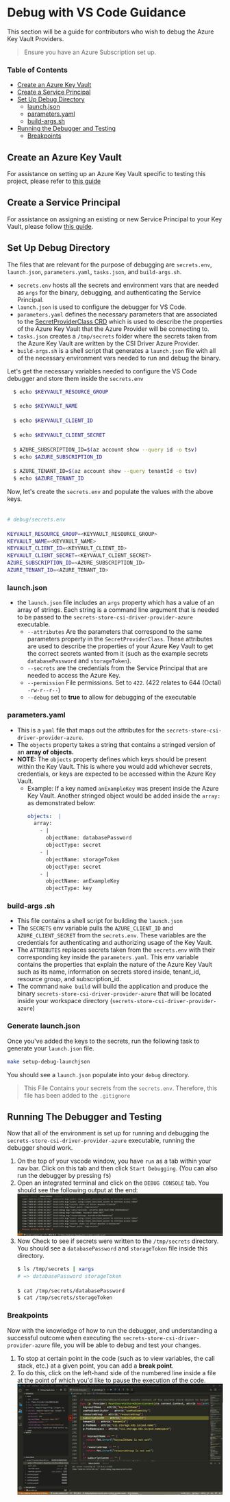 # Debug with VS Code Guidance

This section will be a guide for contributors who wish to debug the Azure Key Vault Providers.

> Ensure you have an Azure Subscription set up.

### Table of Contents

- [Create an Azure Key Vault](#create-an-azure-key-vault)
- [Create a Service Principal](#create-a-service-principal)
- [Set Up Debug Directory](#set-up-debug-directory)
  - [launch.json](#launch.json)
  - [parameters.yaml](#parameters.yaml)
  - [build-args.sh](#build-args)
- [Running the Debugger and Testing](#running-the-debugger-and-testing)
  - [Breakpoints](#breakpoints)


## Create an Azure Key Vault

For assistance on setting up an Azure Key Vault specific to testing this project, please refer to [this guide](/docs/setup-keyvault.md)

## Create a Service Principal

For assistance on assigning an existing or new Service Principal to your Key Vault, please follow [this guide](/docs/service-principal-mode.md).

## Set Up Debug Directory

The files that are relevant for the purpose of debugging are `secrets.env`, `launch.json`, `parameters.yaml`, `tasks.json`, and `build-args.sh`.

- `secrets.env` hosts all the secrets and environment vars that are needed as `args` for the binary, debugging, and authenticating the Service Principal.
- `launch.json` is used to configure the debugger for VS Code.
- `parameters.yaml` defines the necessary parameters that are associated to the [SecretProviderClass CRD](/examples/v1alpha1_secretproviderclass.yaml) which is used to describe the properties of the Azure Key Vault that the Azure Provider will be connecting to.
- `tasks.json` creates a `/tmp/secrets` folder where the secrets taken from the Azure Key Vault are written by the CSI Driver Azure Provider.
- `build-args.sh` is a shell script that generates a `launch.json` file with all of the necessary environment vars needed to run and debug the binary.


Let's get the necessary variables needed to configure the VS Code debugger and store them inside the `secrets.env`
```bash
  $ echo $KEYVAULT_RESOURCE_GROUP

  $ echo $KEYVAULT_NAME

  $ echo $KEYVAULT_CLIENT_ID

  $ echo $KEYVAULT_CLIENT_SECRET

  $ AZURE_SUBSCRIPTION_ID=$(az account show --query id -o tsv)
  $ echo $AZURE_SUBSCRIPTION_ID

  $ AZURE_TENANT_ID=$(az account show --query tenantId -o tsv)
  $ echo $AZURE_TENANT_ID
```

Now, let's create the `secrets.env` and populate the values with the above keys.
```bash

# debug/secrets.env

KEYVAULT_RESOURCE_GROUP=<KEYVAULT_RESOURCE_GROUP>
KEYVAULT_NAME=<KEYVAULT_NAME>
KEYVAULT_CLIENT_ID=<KEYVAULT_CLIENT_ID>
KEYVAULT_CLIENT_SECRET=<KEYVAULT_CLIENT_SECRET>
AZURE_SUBSCRIPTION_ID=<AZURE_SUBSCRIPTION_ID>
AZURE_TENANT_ID=<AZURE_TENANT_ID>
```

### launch.json

  - the `launch.json` file includes an `args` property which has a value of an array of strings. Each string is a command line argument that is needed to be passed to the `secrets-store-csi-driver-provider-azure` executable.
      - `--attributes` Are the parameters that correspond to the same parameters property in the `SecretProviderClass`. These attributes are used to describe the properties of your Azure Key Vault to get the correct secrets wanted from it (such as the example secrets  `databasePassword` and `storageToken`).
      - `--secrets` are the credentials from the Service Principal that are needed to access the Azure Key.
      - `--permission` File permissions. Set to `422`. (422 relates to 644 (Octal) `-rw-r--r--`)
      - `--debug` set to **true** to allow for debugging of the executable

### parameters.yaml

  - This is a `yaml` file that maps out the attributes for the `secrets-store-csi-driver-provider-azure`.
  - The `objects` property takes a string that contains a stringed version of an **array of objects.**
  - **NOTE:** The `objects` property defines which keys should be present within the Key Vault. This is where you would add whichever secrets, credentials, or keys are expected to be accessed within the Azure Key Vault.
      - Example: If a key named `anExampleKey` was present inside the Azure Key Vault. Another stringed object would be  added inside the `array:` as demonstrated below:
          ```yaml
          objects:  |
            array:
              - |
                objectName: databasePassword
                objectType: secret
              - |
                objectName: storageToken
                objectType: secret
              - |
                objectName: anExampleKey
                objectType: key
          ```

### build-args .sh

- This file contains a shell script for building the `launch.json`
- The `SECRETS` env variable pulls the `AZURE_CLIENT_ID` and `AZURE_CLIENT_SECRET` from the `secrets.env`. These variables are the credentials for authenticating and authorizing usage of the Key Vault.
- The `ATTRIBUTES` replaces secrets taken from the `secrets.env` with their corresponding key inside the `parameters.yaml`. This env variable contains the properties that explain the nature of the Azure Key Vault such as its name, information on secrets stored inside, tenant_id, resource group, and subscription_id.
- The command `make build` will build the application and produce the binary `secrets-store-csi-driver-provider-azure` that will be located inside your workspace directory (`secrets-store-csi-driver-provider-azure`)


### Generate launch.json
Once you've added the keys to the secrets, run the following task to generate your `launch.json` file.
  ```bash
  make setup-debug-launchjson
  ```
  You should see a `launch.json` populate into your `debug` directory.

  >This File Contains your secrets from the `secrets.env`. Therefore, this file has been added to the `.gitignore`

## Running The Debugger and Testing

Now that all of the environment is set up for running and debugging the `secrets-store-csi-driver-provider-azure` executable, running the debugger should work.

1. On the top of your vscode window, you have `run` as a tab within your nav bar.  Click  on this tab and then click `Start Debugging`. (You can also run the debugger by pressing `f5`)
2. Open an integrated terminal and click on the `DEBUG CONSOLE` tab. You should see the following output at the end:
  ![debug console](/docs/images/debug_console.png)
4. Now Check to see if secrets were written to the `/tmp/secrets` directory. You should see a `databasePassword` and `storageToken` file inside this directory.
    ```bash
    $ ls /tmp/secrets | xargs
    # => databasePassword storageToken

    $ cat /tmp/secrets/databasePassword
    $ cat /tmp/secrets/storageToken
    ```
### Breakpoints
Now with the knowledge of how to run the debugger, and understanding a successful outcome when executing the `secrets-store-csi-driver-provider-azure` file, you will be able to debug and test your changes.

1. To stop at certain point in the code (such as to view variables, the call stack, etc.) at a given point, you can add a **break point**.
2.  To do this, click on the left-hand side of the numbered line inside a file at the point of which you'd like to pause the execution of the code.
  ![Debug View](/docs/images/debug-view.PNG)


